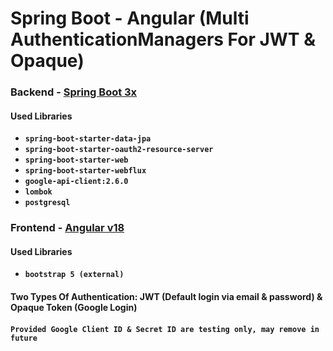 # Spring Boot - Angular (Multi AuthenticationManagers For JWT & Opaque)

### Backend - [Spring Boot 3x](https://spring.io/projects/spring-boot)
#### Used Libraries
* **`spring-boot-starter-data-jpa`**
* **`spring-boot-starter-oauth2-resource-server`**
* **`spring-boot-starter-web`**
* **`spring-boot-starter-webflux`**
* **`google-api-client:2.6.0`**
* **`lombok`**
* **`postgresql`**


### Frontend - [Angular v18](https://angular.dev/)
#### Used Libraries
* **`bootstrap 5 (external)`**

#### **Two Types Of Authentication: JWT (Default login via email & password) & Opaque Token (Google Login)**

#### **`Provided Google Client ID & Secret ID are testing only, may remove in future`**